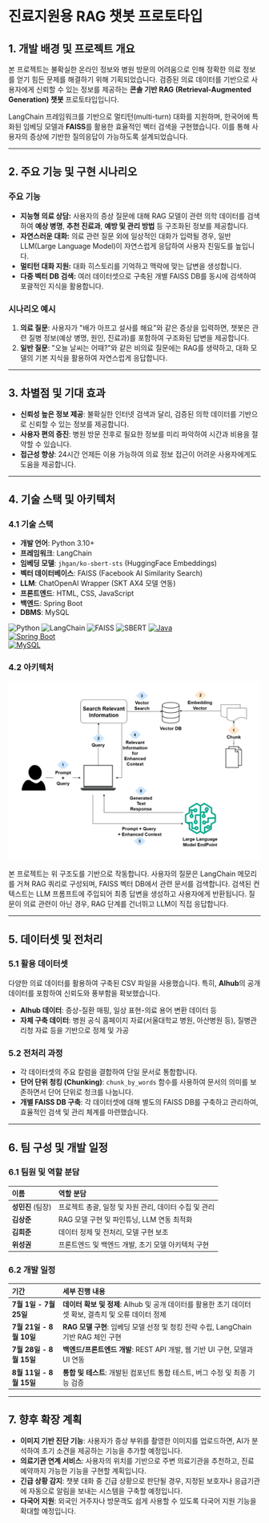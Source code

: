 # 진료지원용 RAG 챗봇 프로토타입

## 1\. 개발 배경 및 프로젝트 개요

본 프로젝트는 불확실한 온라인 정보와 병원 방문의 어려움으로 인해 정확한 의료 정보를 얻기 힘든 문제를 해결하기 위해 기획되었습니다. 검증된 의료 데이터를 기반으로 사용자에게 신뢰할 수 있는 정보를 제공하는 **콘솔 기반 RAG (Retrieval-Augmented Generation) 챗봇** 프로토타입입니다.

LangChain 프레임워크를 기반으로 멀티턴(multi-turn) 대화를 지원하며, 한국어에 특화된 임베딩 모델과 **FAISS**를 활용한 효율적인 벡터 검색을 구현했습니다. 이를 통해 사용자의 증상에 기반한 질의응답이 가능하도록 설계되었습니다.

-----

## 2\. 주요 기능 및 구현 시나리오

### 주요 기능

  - **지능형 의료 상담:** 사용자의 증상 질문에 대해 RAG 모델이 관련 의학 데이터를 검색하여 **예상 병명**, **추천 진료과**, **예방 및 관리 방법** 등 구조화된 정보를 제공합니다.
  - **자연스러운 대화:** 의료 관련 질문 외에 일상적인 대화가 입력될 경우, 일반 LLM(Large Language Model)이 자연스럽게 응답하여 사용자 친밀도를 높입니다.
  - **멀티턴 대화 지원:** 대화 히스토리를 기억하고 맥락에 맞는 답변을 생성합니다.
  - **다중 벡터 DB 검색:** 여러 데이터셋으로 구축된 개별 FAISS DB를 동시에 검색하여 포괄적인 지식을 활용합니다.

### 시나리오 예시

1.  **의료 질문**: 사용자가 "배가 아프고 설사를 해요"와 같은 증상을 입력하면, 챗봇은 관련 질병 정보(예상 병명, 원인, 진료과)를 포함하여 구조화된 답변을 제공합니다.
2.  **일반 질문**: "오늘 날씨는 어때?"와 같은 비의료 질문에는 RAG를 생략하고, 대화 모델의 기본 지식을 활용하여 자연스럽게 응답합니다.

-----

## 3\. 차별점 및 기대 효과

  - **신뢰성 높은 정보 제공**: 불확실한 인터넷 검색과 달리, 검증된 의학 데이터를 기반으로 신뢰할 수 있는 정보를 제공합니다.
  - **사용자 편의 증진**: 병원 방문 전후로 필요한 정보를 미리 파악하여 시간과 비용을 절약할 수 있습니다.
  - **접근성 향상**: 24시간 언제든 이용 가능하여 의료 정보 접근이 어려운 사용자에게도 도움을 제공합니다.

-----

## 4\. 기술 스택 및 아키텍처

### 4.1 기술 스택

  - **개발 언어**: Python 3.10+
  - **프레임워크**: LangChain
  - **임베딩 모델**: `jhgan/ko-sbert-sts` (HuggingFace Embeddings)
  - **벡터 데이터베이스**: FAISS (Facebook AI Similarity Search)
  - **LLM**: ChatOpenAI Wrapper (SKT AX4 모델 연동)
  - **프론트엔드**: HTML, CSS, JavaScript
  - **백엔드**: Spring Boot
  - **DBMS**: MySQL


![Python](https://img.shields.io/badge/Python-3.10-blue?logo=python&logoColor=white)
![LangChain](https://img.shields.io/badge/LangChain-v0.1.0-purple?logo=chainlink&logoColor=white)
![FAISS](https://img.shields.io/badge/FAISS-yellowgreen?logo=facebook&logoColor=white)
![SBERT](https://img.shields.io/badge/SBERT-KO--SBERT-lightblue?logo=semanticweb&logoColor=black)
[![Java](https://img.shields.io/badge/Java-17-orange?logo=java)](https://www.oracle.com/java/)  
[![Spring Boot](https://img.shields.io/badge/Spring%20Boot-3.1.4-brightgreen?logo=springboot)](https://spring.io/projects/spring-boot)  
[![MySQL](https://img.shields.io/badge/MySQL-8.0-blue?logo=mysql)](https://www.mysql.com/)  


### 4.2 아키텍처
![아키텍처 구조도](/rag_model.png) 

본 프로젝트는 위 구조도를 기반으로 작동합니다. 사용자의 질문은 LangChain 메모리를 거쳐 RAG 쿼리로 구성되며, FAISS 벡터 DB에서 관련 문서를 검색합니다. 검색된 컨텍스트는 LLM 프롬프트에 주입되어 최종 답변을 생성하고 사용자에게 반환됩니다. 질문이 의료 관련이 아닌 경우, RAG 단계를 건너뛰고 LLM이 직접 응답합니다.

-----

## 5\. 데이터셋 및 전처리

### 5.1 활용 데이터셋

다양한 의료 데이터를 활용하여 구축된 CSV 파일을 사용했습니다. 특히, **AIhub**의 공개 데이터를 포함하여 신뢰도와 풍부함을 확보했습니다.

  - **AIhub 데이터**: 증상-질환 매핑, 일상 표현-의료 용어 변환 데이터 등
  - **자체 구축 데이터**: 병원 공식 홈페이지 자료(서울대학교 병원, 아산병원 등), 질병관리청 자료 등을 기반으로 정제 및 가공

### 5.2 전처리 과정

  - 각 데이터셋의 주요 칼럼을 결합하여 단일 문서로 통합합니다.
  - **단어 단위 청킹 (Chunking)**: `chunk_by_words` 함수를 사용하여 문서의 의미를 보존하면서 단어 단위로 청크를 나눕니다.
  - **개별 FAISS DB 구축**: 각 데이터셋에 대해 별도의 FAISS DB를 구축하고 관리하여, 효율적인 검색 및 관리 체계를 마련했습니다.

-----

## 6\. 팀 구성 및 개발 일정

### 6.1 팀원 및 역할 분담

| 이름 | 역할 분담 |
|:---|:---|
| **성민진** (팀장) | 프로젝트 총괄, 일정 및 자원 관리, 데이터 수집 및 관리 |
| **김상준** | RAG 모델 구현 및 파인튜닝, LLM 연동 최적화 |
| **김희준** | 데이터 정제 및 전처리, 모델 구현 보조 |
| **위성권** | 프론트엔드 및 백엔드 개발, 초기 모델 아키텍처 구현 |

### 6.2 개발 일정

| 기간 | 세부 진행 내용 |
|:---|:---|
| **7월 1일 - 7월 25일** | **데이터 확보 및 정제**: AIhub 및 공개 데이터를 활용한 초기 데이터셋 확보, 결측치 및 오류 데이터 정제 |
| **7월 21일 - 8월 10일**| **RAG 모델 구현**: 임베딩 모델 선정 및 청킹 전략 수립, LangChain 기반 RAG 체인 구현 |
| **7월 28일 - 8월 15일**| **백엔드/프론트엔드 개발**: REST API 개발, 웹 기반 UI 구현, 모델과 UI 연동 |
| **8월 11일 - 8월 15일**| **통합 및 테스트**: 개발된 컴포넌트 통합 테스트, 버그 수정 및 최종 기능 검증 |

-----

## 7\. 향후 확장 계획

  - **이미지 기반 진단 기능**: 사용자가 증상 부위를 촬영한 이미지를 업로드하면, AI가 분석하여 초기 소견을 제공하는 기능을 추가할 예정입니다.
  - **의료기관 연계 서비스**: 사용자의 위치를 기반으로 주변 의료기관을 추천하고, 진료 예약까지 가능한 기능을 구현할 계획입니다.
  - **긴급 상황 감지**: 챗봇 대화 중 긴급 상황으로 판단될 경우, 지정된 보호자나 응급기관에 자동으로 알림을 보내는 시스템을 구축할 예정입니다.
  - **다국어 지원**: 외국인 거주자나 방문객도 쉽게 사용할 수 있도록 다국어 지원 기능을 확대할 예정입니다.
